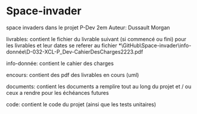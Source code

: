 # Space-invader
space invaders dans le projet P-Dev 2em
Auteur: Dussault Morgan



livrables:
	contient le fichier du livrable suivant (si commencé ou fini)
	pour les livrables et leur dates se referer au fichier *\GitHub\Space-invader\info-donnée\D-032-XCL-P_Dev-CahierDesCharges2223.pdf

	

info-donnée:
	contient le cahier des charges



encours:
	contient des pdf des livrables en cours (uml)



documents:
	contient les documents a remplire tout au long du projet et / ou ceux a rendre pour les échéances futures



code:
	contient le code du projet (ainsi que les tests unitaires)